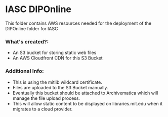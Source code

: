 # IASC DIPOnline

This folder contains AWS resources needed for the deployment of the DIPOnline folder for IASC

### What's created?:
* An S3 bucket for storing static web files
* An AWS Cloudfront CDN for this S3 Bucket

### Additional Info:
* This is using the mitlib wildcard certificate.
* Files are uploaded to the S3 Bucket manually.
* Eventually this bucket should be attached to Archivematica which will manage the file upload process.
* This will allow static content to be displayed on libraries.mit.edu when it migrates to a cloud provider.
